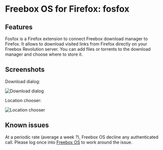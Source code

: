# Freebox OS for Firefox: fosfox

## Features
Fosfox is a Firefox extension to connect Freebox download manager to Firefox.
It allows to download visited links from Firefox directly on your Freebox Revolution server.
You can add files or torrents to the download manager and choose where to store it.

## Screenshots
Download dialog:

![Download dialog](http://hardcoding.free.fr/blog/fosfox/download_dialog.png)

Location chooser:

![Location chooser](http://hardcoding.free.fr/blog/fosfox/location_chooser.png)

## Known issues
At a periodic rate (average a week ?), Freebox OS decline any authenticated call. Please log once into [Freebox OS](http://mafreebox.freebox.fr/) to work around the issue.
